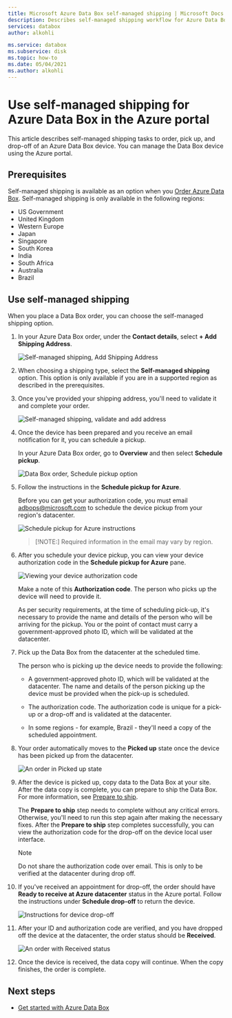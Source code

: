 ```yaml
---
title: Microsoft Azure Data Box self-managed shipping | Microsoft Docs in data 
description: Describes self-managed shipping workflow for Azure Data Box devices
services: databox
author: alkohli

ms.service: databox
ms.subservice: disk
ms.topic: how-to
ms.date: 05/04/2021
ms.author: alkohli
---
```


# Use self-managed shipping for Azure Data Box in the Azure portal

This article describes self-managed shipping tasks to order, pick up, and drop-off of an Azure Data Box device. You can manage the Data Box device using the Azure portal.

## Prerequisites

Self-managed shipping is available as an option when you [Order Azure Data Box](data-box-deploy-ordered.md). Self-managed shipping is only available in the following regions:

* US Government
* United Kingdom
* Western Europe
* Japan
* Singapore
* South Korea
* India
* South Africa
* Australia
* Brazil

## Use self-managed shipping

When you place a Data Box order, you can choose the self-managed shipping option.

1. In your Azure Data Box order, under the **Contact details**, select **+ Add Shipping Address**.
 
   ![Self-managed shipping, Add Shipping Address](media\data-box-portal-customer-managed-shipping\choose-self-managed-shipping-1.png)

2. When choosing a shipping type, select the **Self-managed shipping** option. This option is only available if you are in a supported region as described in the prerequisites.

3. Once you've provided your shipping address, you'll need to validate it and complete your order.

   ![Self-managed shipping, validate and add address](media\data-box-portal-customer-managed-shipping\choose-self-managed-shipping-2.png)

4. Once the device has been prepared and you receive an email notification for it, you can schedule a pickup.

   In your Azure Data Box order, go to **Overview** and then select **Schedule pickup**.

   ![Data Box order, Schedule pickup option](media\data-box-portal-customer-managed-shipping\data-box-portal-schedule-pickup-01.png)

5. Follow the instructions in the **Schedule pickup for Azure**.

   Before you can get your authorization code, you must email [adbops@microsoft.com](mailto:adbops@microsoft.com) to schedule the device pickup from your region's datacenter.

   ![Schedule pickup for Azure instructions](media\data-box-portal-customer-managed-shipping\data-box-portal-schedule-pickup-email-01.png)

   > [!NOTE:]
   > Required information in the email may vary by region.<!--How can they get this information?-->

6. After you schedule your device pickup, you can view your device authorization code in the **Schedule pickup for Azure** pane.

   ![Viewing your device authorization code](media\data-box-portal-customer-managed-shipping\data-box-portal-auth-01b.png)

   Make a note of this **Authorization code**. The person who picks up the device will need to provide it.

   As per security requirements, at the time of scheduling pick-up, it's necessary to provide the name and details of the person who will be arriving for the pickup. You or the point of contact must carry a government-approved photo ID, which will be validated at the datacenter.


7. Pick up the Data Box from the datacenter at the scheduled time.

   The person who is picking up the device needs to provide the following:

   * A government-approved photo ID, which will be validated at the datacenter. The name and details of the person picking up the device must be provided when the pick-up is scheduled.

   * The authorization code. The authorization code is unique for a pick-up or a drop-off and is validated at the datacenter.

   * In some regions - for example, Brazil - they'll need a copy of the scheduled appointment.

8. Your order automatically moves to the **Picked up** state once the device has been picked up from the datacenter.

    ![An order in Picked up state](media\data-box-portal-customer-managed-shipping\data-box-portal-picked-up-boxed-01.png)

9. After the device is picked up, copy data to the Data Box at your site. After the data copy is complete, you can prepare to ship the Data Box. For more information, see [Prepare to ship](data-box-deploy-picked-up.md#prepare-to-ship).

   The **Prepare to ship** step needs to complete without any critical errors. Otherwise, you'll need to run this step again after making the necessary fixes. After the **Prepare to ship** step completes successfully, you can view the authorization code for the drop-off on the device local user interface.

   > [!NOTE]
   > Do not share the authorization code over email. This is only to be verified at the datacenter during drop off.

10. If you've received an appointment for drop-off, the order should have **Ready to receive at Azure datacenter** status in the Azure portal. Follow the instructions under **Schedule drop-off** to return the device.

    ![Instructions for device drop-off](media\data-box-portal-customer-managed-shipping\data-box-portal-received-complete-02b.png)

11. After your ID and authorization code are verified, and you have dropped off the device at the datacenter, the order status should be **Received**.

    ![An order with Received status](media\data-box-portal-customer-managed-shipping\data-box-portal-received-complete-01.png)

12. Once the device is received, the data copy will continue. When the copy finishes, the order is complete.

## Next steps

* [Get started with Azure Data Box](data-box-quickstart-portal.md)
